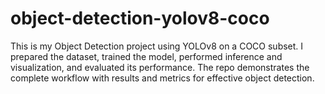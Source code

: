 # object-detection-yolov8-coco
This is my Object Detection project using YOLOv8 on a COCO subset. I prepared the dataset, trained the model, performed inference and visualization, and evaluated its performance. The repo demonstrates the complete workflow with results and metrics for effective object detection.
